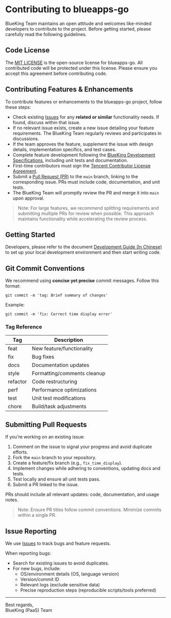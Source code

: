 # Contributing to blueapps-go

BlueKing Team maintains an open attitude and welcomes like-minded developers to contribute to the project. Before
getting started, please carefully read the following guidelines.

## Code License

The [MIT LICENSE](../LICENSE) is the open-source license for blueapps-go. All contributed code will be protected under
this license. Please ensure you accept this agreement before contributing code.

## Contributing Features & Enhancements

To contribute features or enhancements to the blueapps-go project, follow these steps:

- Check existing [Issues](https://github.com/TencentBlueKing/blueapps-go/issues) for any **related or similar** functionality needs. If found, discuss within that issue.
- If no relevant issue exists, create a new issue detailing your feature requirements. The BlueKing Team regularly reviews and participates in discussions.
- If the team approves the feature, supplement the issue with design details, implementation specifics, and test cases.
- Complete feature development following the [BlueKing Development Specifications](https://bk.tencent.com/docs/document/7.0/250/46218), including unit tests and documentation.
- First-time contributors must sign the [Tencent Contributor License Agreement](https://bk-cla.bktencent.com/TencentBlueKing/blueapps-go).
- Submit a [Pull Request (PR)](https://github.com/TencentBlueKing/blueapps-go/pulls) to the `main` branch, linking to the corresponding issue. PRs must include code, documentation, and unit tests.
- The BlueKing Team will promptly review the PR and merge it into `main` upon approval.

> Note: For large features, we recommend splitting requirements and submitting multiple PRs for review when possible.
> This approach maintains functionality while accelerating the review process.

## Getting Started

Developers, please refer to the document [Development Guide (In Chinese)](DEVELOP_GUIDE.md) to set up your local development environment and then start writing code.

## Git Commit Conventions

We recommend using **concise yet precise** commit messages. Follow this format:

```
git commit -m 'tag: Brief summary of changes'
```

Example:

```shell
git commit -m 'fix: Correct time display error'
```

### Tag Reference

| Tag      | Description                 |  
|----------|-----------------------------|  
| feat     | New feature/functionality   |  
| fix      | Bug fixes                   |  
| docs     | Documentation updates       |  
| style    | Formatting/comments cleanup |  
| refactor | Code restructuring          |  
| perf     | Performance optimizations   |  
| test     | Unit test modifications     |  
| chore    | Build/task adjustments      |  

## Submitting Pull Requests

If you’re working on an existing issue:

1. Comment on the issue to signal your progress and avoid duplicate efforts.
2. Fork the `main` branch to your repository.
3. Create a feature/fix branch (e.g., `fix_time_display`).
4. Implement changes while adhering to conventions, updating docs and tests.
5. Test locally and ensure all unit tests pass.
6. Submit a PR linked to the issue.

PRs should include all relevant updates: code, documentation, and usage notes.

> Note: Ensure PR titles follow commit conventions. Minimize commits within a single PR.

## Issue Reporting

We use [Issues](https://github.com/TencentBlueKing/blueapps-go/issues) to track bugs and feature requests.

When reporting bugs:

* Search for existing issues to avoid duplicates.
* For new bugs, include:
    - OS/environment details (OS, language version)
    - Version/commit ID
    - Relevant logs (exclude sensitive data)
    - Precise reproduction steps (reproducible scripts/tools preferred)

---

Best regards,  
BlueKing (PaaS) Team